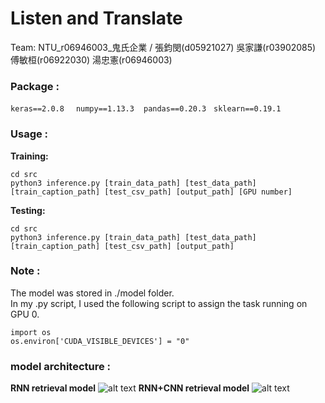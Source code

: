 # Listen and Translate
Team: NTU_r06946003_鬼氏企業 / 張鈞閔(d05921027) 吳家謙(r03902085) 傅敏桓(r06922030) 湯忠憲(r06946003)

### Package : 
`keras==2.0.8` &nbsp; ` numpy==1.13.3`  &nbsp;` pandas==0.20.3` &nbsp; `sklearn==0.19.1` &nbsp;



### Usage :
**Training:**
```
cd src
python3 inference.py [train_data_path] [test_data_path] [train_caption_path] [test_csv_path] [output_path] [GPU number]
```
**Testing:**
```
cd src
python3 inference.py [train_data_path] [test_data_path] [train_caption_path] [test_csv_path] [output_path]
```

### Note :
The model was stored in ./model folder. <br>
In my .py script, I used the following script to assign the task running on GPU 0.<br>

```
import os
os.environ['CUDA_VISIBLE_DEVICES'] = "0"
```
### model architecture :
**RNN retrieval model**
![alt text](https://github.com/thtang/ML2017FALL/blob/master/final/output/RNN_archi.png)
**RNN+CNN retrieval model**
![alt text](https://github.com/thtang/ML2017FALL/blob/master/final/output/CNN_RNN_archi.png)